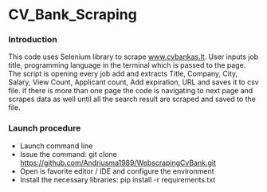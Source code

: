 # CV_Bank_Scraping

### Introduction
This code uses Selenium library to scrape www.cvbankas.lt. User inputs job title, programming language in 
the terminal which is passed to the page. The script is opening every job add and extracts Title, Company,
City, Salary, View Count, Applicant count, Add expiration, URL and saves it to csv file. if there is more
than one page the code is navigating to next page and scrapes data as well until all the search result are 
scraped and saved to the file.  

### Launch procedure

- Launch command line 
- Issue the command: git clone https://github.com/Andriusma1989/WebscrapingCvBank.git
- Open is favorite editor / IDE and configure the environment 
- Install the necessary libraries: pip install -r requirements.txt
